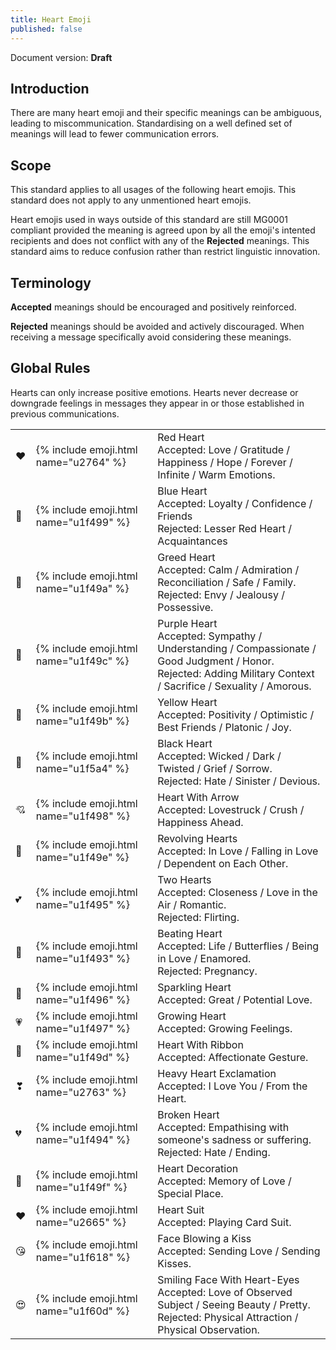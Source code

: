 ```yaml
---
title: Heart Emoji
published: false
---
```


Document version: **Draft**

## Introduction

There are many heart emoji and their specific meanings can be ambiguous, leading to miscommunication.
Standardising on a well defined set of meanings will lead to fewer communication errors.

## Scope

This standard applies to all usages of the following heart emojis. This standard does not apply to any unmentioned heart emojis.

Heart emojis used in ways outside of this standard are still MG0001 compliant provided the meaning is agreed upon by all the emoji's intented recipients and does not conflict with any of the **Rejected** meanings. This standard aims to reduce confusion rather than restrict linguistic innovation.

## Terminology

**Accepted** meanings should be encouraged and positively reinforced.


**Rejected** meanings should be avoided and actively discouraged.  When receiving a message specifically avoid considering these meanings.

## Global Rules

Hearts can only increase positive emotions.  Hearts never decrease or downgrade feelings in messages they appear in or those established in previous communications.

<table class="bigtable">
  <tr>
    <td>❤</td>
    <td>{% include emoji.html name="u2764" %}</td>
    <td>
      Red Heart<br>
      Accepted: Love / Gratitude / Happiness / Hope / Forever / Infinite / Warm Emotions.
    </td>
  </tr>
  <tr>
    <td>💙</td>
    <td>{% include emoji.html name="u1f499" %}</td>
    <td>
      Blue Heart<br>
      Accepted: Loyalty / Confidence / Friends<br>Rejected: Lesser Red Heart / Acquaintances
    </td>
  </tr>
  <tr>
    <td>💚</td>
    <td>{% include emoji.html name="u1f49a" %}</td>
    <td>
      Greed Heart<br>
      Accepted: Calm / Admiration / Reconciliation / Safe / Family.<br>Rejected: Envy / Jealousy / Possessive.
    </td>
  </tr>
  <tr>
    <td>💜</td>
    <td>{% include emoji.html name="u1f49c" %}</td>
    <td>
      Purple Heart<br>
      Accepted: Sympathy / Understanding / Compassionate / Good Judgment / Honor.<br>
      Rejected: Adding Military Context / Sacrifice / Sexuality / Amorous.
    </td>
  </tr>
  <tr>
    <td>💛</td>
    <td>{% include emoji.html name="u1f49b" %}</td>
    <td>
      Yellow Heart<br>
      Accepted: Positivity / Optimistic / Best Friends / Platonic / Joy.
    </td>
  </tr>
  <tr>
    <td>🖤</td>
    <td>{% include emoji.html name="u1f5a4" %}</td>
    <td>
      Black Heart<br>
      Accepted: Wicked / Dark / Twisted / Grief / Sorrow.<br>
      Rejected: Hate / Sinister / Devious.
    </td>
  </tr>
  <tr>
    <td>💘</td>
    <td>{% include emoji.html name="u1f498" %}</td>
    <td>
      Heart With Arrow<br>
      Accepted: Lovestruck / Crush / Happiness Ahead.
    </td>
  </tr>
  <tr>
    <td>💞</td>
    <td>{% include emoji.html name="u1f49e" %}</td>
    <td>
      Revolving Hearts<br>
      Accepted: In Love / Falling in Love / Dependent on Each Other.
    </td>
  </tr>
  <tr>
    <td>💕</td>
    <td>{% include emoji.html name="u1f495" %}</td>
    <td>
      Two Hearts<br>
      Accepted: Closeness / Love in the Air / Romantic.<br>
      Rejected: Flirting.
    </td>
  </tr>
  <tr>
    <td>💓</td>
    <td>{% include emoji.html name="u1f493" %}</td>
    <td>
      Beating Heart<br>
      Accepted: Life / Butterflies / Being in Love / Enamored.<br>
      Rejected: Pregnancy.
    </td>
  </tr>
  <tr>
    <td>💖</td>
    <td>{% include emoji.html name="u1f496" %}</td>
    <td>
      Sparkling Heart<br>
      Accepted: Great / Potential Love.
    </td>
  </tr>
  <tr>
    <td>💗</td>
    <td>{% include emoji.html name="u1f497" %}</td>
    <td>
      Growing Heart<br>
      Accepted: Growing Feelings.
    </td>
  </tr>
  <tr>
    <td>💝</td>
    <td>{% include emoji.html name="u1f49d" %}</td>
    <td>
      Heart With Ribbon<br>
      Accepted: Affectionate Gesture.
    </td>
  </tr>
  <tr>
    <td>❣</td>
    <td>{% include emoji.html name="u2763" %}</td>
    <td>
      Heavy Heart Exclamation<br>
      Accepted: I Love You / From the Heart.
    </td>
  </tr>
  <tr>
    <td>💔</td>
    <td>{% include emoji.html name="u1f494" %}</td>
    <td>
      Broken Heart<br>
      Accepted: Empathising with someone's sadness or suffering.<br>
      Rejected: Hate / Ending.
    </td>
  </tr>
  <tr>
    <td>💟</td>
    <td>{% include emoji.html name="u1f49f" %}</td>
    <td>
      Heart Decoration<br>
      Accepted: Memory of Love / Special Place.
    </td>
  </tr>
  <tr>
    <td>♥️</td>
    <td>{% include emoji.html name="u2665" %}</td>
    <td>
      Heart Suit<br>
      Accepted: Playing Card Suit.
    </td>
  </tr>
  <tr>
    <td>😘</td>
    <td>{% include emoji.html name="u1f618" %}</td>
    <td>
      Face Blowing a Kiss<br>
      Accepted: Sending Love / Sending Kisses.
    </td>
  </tr>
  <tr>
    <td>😍</td>
    <td>{% include emoji.html name="u1f60d" %}</td>
    <td>
      Smiling Face With Heart-Eyes<br>
      Accepted: Love of Observed Subject / Seeing Beauty / Pretty.<br>
      Rejected: Physical Attraction / Physical Observation.
    </td>
  </tr>
</table>
